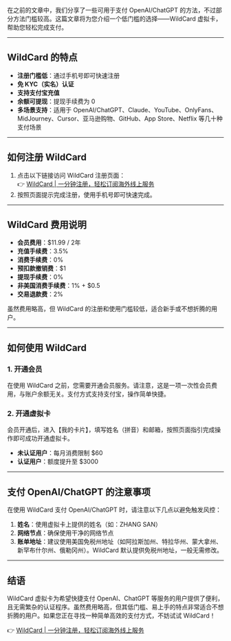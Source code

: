 在之前的文章中，我们分享了一些可用于支付 OpenAI/ChatGPT 的方法，不过部分方法门槛较高。这篇文章将为您介绍一个低门槛的选择——WildCard 虚拟卡，帮助您轻松完成支付。

---

## WildCard 的特点

- **注册门槛低**：通过手机号即可快速注册
- **免 KYC（实名）认证**
- **支持支付宝充值**
- **余额可提现**：提现手续费为 0
- **多场景支持**：适用于 OpenAI/ChatGPT、Claude、YouTube、OnlyFans、MidJourney、Cursor、亚马逊购物、GitHub、App Store、Netflix 等几十种支付场景

---

## 如何注册 WildCard

1. 点击以下链接访问 WildCard 注册页面：  
👉 [WildCard | 一分钟注册，轻松订阅海外线上服务](https://bit.ly/bewildcard)
2. 按照页面提示完成注册，使用手机号即可快速完成。

---

## WildCard 费用说明

- **会员费用**：$11.99 / 2年  
- **充值手续费**：3.5%  
- **消费手续费**：0%  
- **预扣款撤销费**：$1  
- **提现手续费**：0%  
- **非美国消费手续费**：1% + $0.5  
- **交易退款费**：2%  

虽然费用略高，但 WildCard 的注册和使用门槛较低，适合新手或不想折腾的用户。

---

## 如何使用 WildCard

### 1. 开通会员

在使用 WildCard 之前，您需要开通会员服务。请注意，这是一项一次性会员费用，与账户余额无关。支付方式支持支付宝，操作简单快捷。

### 2. 开通虚拟卡

会员开通后，进入【我的卡片】，填写姓名（拼音）和邮箱，按照页面指引完成操作即可成功开通虚拟卡。  
- **未认证用户**：每月消费限制 $60  
- **认证用户**：额度提升至 $3000  

---

## 支付 OpenAI/ChatGPT 的注意事项

在使用 WildCard 支付 OpenAI/ChatGPT 时，请注意以下几点以避免触发风控：

1. **姓名**：使用虚拟卡上提供的姓名（如：ZHANG SAN）  
2. **网络节点**：确保使用干净的网络节点  
3. **账单地址**：建议使用美国免税州地址（如阿拉斯加州、特拉华州、蒙大拿州、新罕布什尔州、俄勒冈州）。WildCard 默认提供免税州地址，一般无需修改。

---

## 结语

WildCard 虚拟卡为希望快捷支付 OpenAI、ChatGPT 等服务的用户提供了便利，且无需繁杂的认证程序。虽然费用略高，但其低门槛、易上手的特点非常适合不想折腾的用户。如果您正在寻找一种简单高效的支付方式，不妨试试 WildCard！

👉 [WildCard | 一分钟注册，轻松订阅海外线上服务](https://bit.ly/bewildcard)